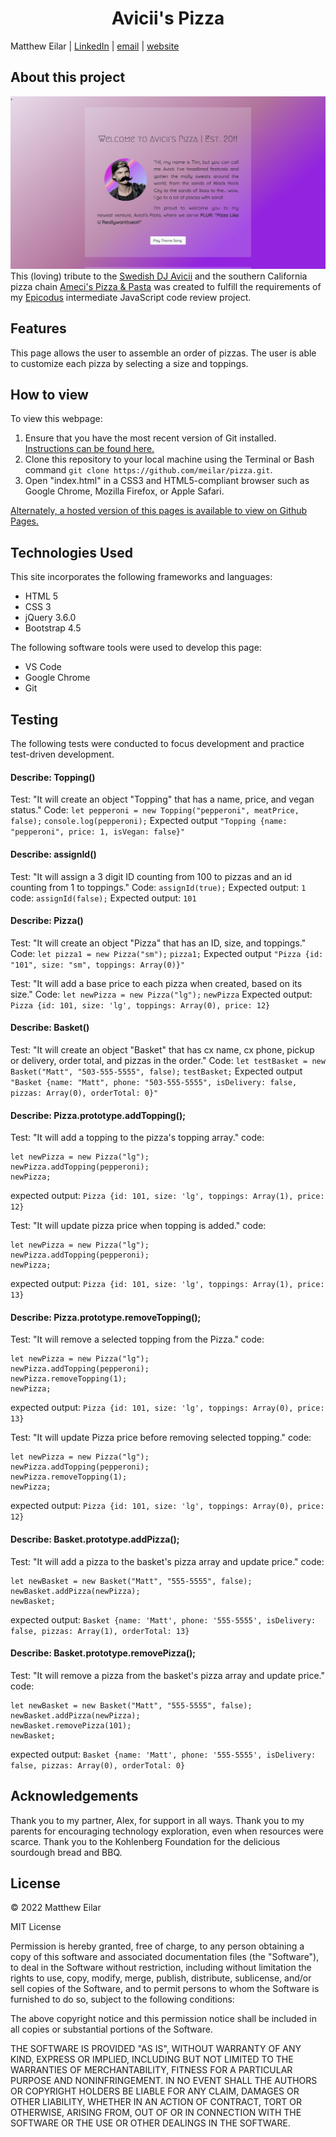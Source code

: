<h1 align="center">Avicii's Pizza</h1>

Matthew Eilar | [LinkedIn](https://www.linkedin.com/in/eilar-503/) | [email](mailto:<meilar@gmail.com>) | [website](www.mattheweilar.com)

## About this project
![screenshot of project](./img/avicii_screenshot.jpeg)
 This (loving) tribute to the [Swedish DJ Avicii](https://en.wikipedia.org/wiki/Avicii) and the southern California pizza chain [Ameci's Pizza & Pasta](https://en.wikipedia.org/wiki/Avicii) was created to fulfill the requirements of my [Epicodus](www.epicodus.com) intermediate JavaScript code review project.

## Features
This page allows the user to assemble an order of pizzas. The user is able to customize each pizza by selecting a size and toppings. 

## How to view

To view this webpage:

1. Ensure that you have the most recent version of Git installed. [Instructions can be found here.](https://github.com/git-guides/install-git) 
1. Clone this repository to your local machine using the Terminal or Bash command `git clone https://github.com/meilar/pizza.git`.
2. Open "index.html" in a CSS3 and HTML5-compliant browser such as Google Chrome, Mozilla Firefox, or Apple Safari.

[Alternately, a hosted version of this pages is available to view on Github Pages.](https://meilar.github.io/avicii-pizza)

## Technologies Used

This site incorporates the following frameworks and languages:

- HTML 5
- CSS 3
- jQuery 3.6.0
- Bootstrap 4.5

The following software tools were used to develop this page:

- VS Code
- Google Chrome
- Git

## Testing
The following tests were conducted to focus development and practice test-driven development.

#### Describe: Topping()
Test: "It will create an object "Topping" that has a name, price, and vegan status."
Code: `let pepperoni = new Topping("pepperoni", meatPrice, false);`
`console.log(pepperoni);`
Expected output `"Topping {name: "pepperoni", price: 1, isVegan: false}"`

#### Describe: assignId()
Test: "It will assign a 3 digit ID counting from 100 to pizzas and an id counting from 1 to toppings."
Code: `assignId(true);`
Expected output: `1`
code: `assignId(false);`
Expected output: `101` 

#### Describe: Pizza()
Test: "It will create an object "Pizza" that has an ID, size, and toppings."
Code: `let pizza1 = new Pizza("sm");`
`pizza1;`
Expected output `"Pizza {id: "101", size: "sm", toppings: Array(0)}"`

Test: "It will add a base price to each pizza when created, based on its size."
Code: `let newPizza = new Pizza("lg");`
`newPizza`
Expected output: `Pizza {id: 101, size: 'lg', toppings: Array(0), price: 12}`

#### Describe: Basket()
Test: "It will create an object "Basket" that has cx name, cx phone, pickup or delivery, order total, and pizzas in the order."
Code: `let testBasket = new Basket("Matt", "503-555-5555", false);`
`testBasket;`
Expected output `"Basket {name: "Matt", phone: "503-555-5555", isDelivery: false, pizzas: Array(0), orderTotal: 0}"`

#### Describe: Pizza.prototype.addTopping();
Test: "It will add a topping to the pizza's topping array."
code: 
```
let newPizza = new Pizza("lg");
newPizza.addTopping(pepperoni);
newPizza;
```
expected output: `Pizza {id: 101, size: 'lg', toppings: Array(1), price: 12}`

Test: "It will update pizza price when topping is added."
code: 
```
let newPizza = new Pizza("lg");
newPizza.addTopping(pepperoni);
newPizza;
```
expected output: `Pizza {id: 101, size: 'lg', toppings: Array(1), price: 13}`

#### Describe: Pizza.prototype.removeTopping();
Test: "It will remove a selected topping from the Pizza."
code: 
```
let newPizza = new Pizza("lg");
newPizza.addTopping(pepperoni);
newPizza.removeTopping(1);
newPizza;
```
expected output: `Pizza {id: 101, size: 'lg', toppings: Array(0), price: 13}`

Test: "It will update Pizza price before removing selected topping."
code: 
```
let newPizza = new Pizza("lg");
newPizza.addTopping(pepperoni);
newPizza.removeTopping(1);
newPizza;
```
expected output: `Pizza {id: 101, size: 'lg', toppings: Array(0), price: 12}`

#### Describe: Basket.prototype.addPizza();
Test: "It will add a pizza to the basket's pizza array and update price."
code: 
```
let newBasket = new Basket("Matt", "555-5555", false);
newBasket.addPizza(newPizza);
newBasket;
```
expected output: `Basket {name: 'Matt', phone: '555-5555', isDelivery: false, pizzas: Array(1), orderTotal: 13}`

#### Describe: Basket.prototype.removePizza();
Test: "It will remove a pizza from the basket's pizza array and update price."
code: 
```
let newBasket = new Basket("Matt", "555-5555", false);
newBasket.addPizza(newPizza);
newBasket.removePizza(101);
newBasket;
```
expected output: `Basket {name: 'Matt', phone: '555-5555', isDelivery: false, pizzas: Array(0), orderTotal: 0}`

## Acknowledgements

Thank you to my partner, Alex, for support in all ways. Thank you to my parents for encouraging technology exploration, even when resources were scarce. Thank you to the Kohlenberg Foundation for the delicious sourdough bread and BBQ.

## License 

© 2022 Matthew Eilar

MIT License

Permission is hereby granted, free of charge, to any person obtaining a copy
of this software and associated documentation files (the "Software"), to deal
in the Software without restriction, including without limitation the rights
to use, copy, modify, merge, publish, distribute, sublicense, and/or sell
copies of the Software, and to permit persons to whom the Software is
furnished to do so, subject to the following conditions:

The above copyright notice and this permission notice shall be included in all
copies or substantial portions of the Software.

THE SOFTWARE IS PROVIDED "AS IS", WITHOUT WARRANTY OF ANY KIND, EXPRESS OR
IMPLIED, INCLUDING BUT NOT LIMITED TO THE WARRANTIES OF MERCHANTABILITY,
FITNESS FOR A PARTICULAR PURPOSE AND NONINFRINGEMENT. IN NO EVENT SHALL THE
AUTHORS OR COPYRIGHT HOLDERS BE LIABLE FOR ANY CLAIM, DAMAGES OR OTHER
LIABILITY, WHETHER IN AN ACTION OF CONTRACT, TORT OR OTHERWISE, ARISING FROM,
OUT OF OR IN CONNECTION WITH THE SOFTWARE OR THE USE OR OTHER DEALINGS IN THE
SOFTWARE.
